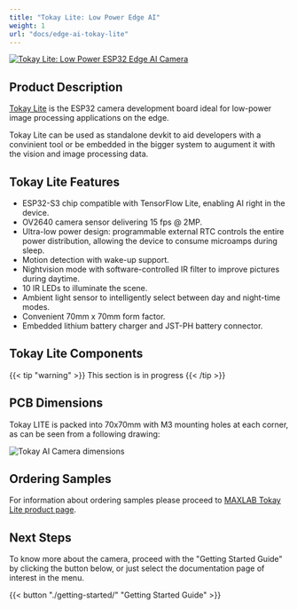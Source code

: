 ```yaml
---
title: "Tokay Lite: Low Power Edge AI"
weight: 1
url: "docs/edge-ai-tokay-lite"
---
```


[![Tokay Lite: Low Power ESP32 Edge AI Camera](/images/tokay-lite/edge-ai-angle.jpeg)](https://maxlab.io/store/edge-ai-camera/)

## Product Description

[Tokay Lite](https://maxlab.io/store/edge-ai-camera/) is the ESP32 camera development board ideal for low-power image
processing applications on the edge.

Tokay Lite can be used as standalone devkit to aid developers with a convinient
tool or be embedded in the bigger system to augument it with the vision and
image processing data.

## Tokay Lite Features

* ESP32-S3 chip compatible with TensorFlow Lite, enabling AI right in the device.
* OV2640 camera sensor delivering 15 fps @ 2MP.
* Ultra-low power design: programmable external RTC controls
  the entire power distribution, allowing the device to consume microamps during
  sleep.
* Motion detection with wake-up support.
* Nightvision mode with software-controlled IR filter to improve
  pictures during daytime.
* 10 IR LEDs to illuminate the scene.
* Ambient light sensor to intelligently select between day and night-time modes.
* Convenient 70mm x 70mm form factor.
* Embedded lithium battery charger and JST-PH battery connector.

## Tokay Lite Components

{{< tip "warning" >}}
This section is in progress
{{< /tip >}}

## PCB Dimensions

Tokay LITE is packed into 70x70mm with M3 mounting holes at each corner,
as can be seen from a following drawing:

![Tokay AI Camera dimensions](/assets/tokay-lite/ai-camera-rev2-dimensions.png)

## Ordering Samples

For information about ordering samples please proceed to [MAXLAB Tokay Lite product page](https://maxlab.io/store/edge-ai-camera/).

## Next Steps

To know more about the camera, proceed with the "Getting Started Guide" by
clicking the button below, or just select the documentation page of interest
in the menu.

{{< button "./getting-started/" "Getting Started Guide" >}}
